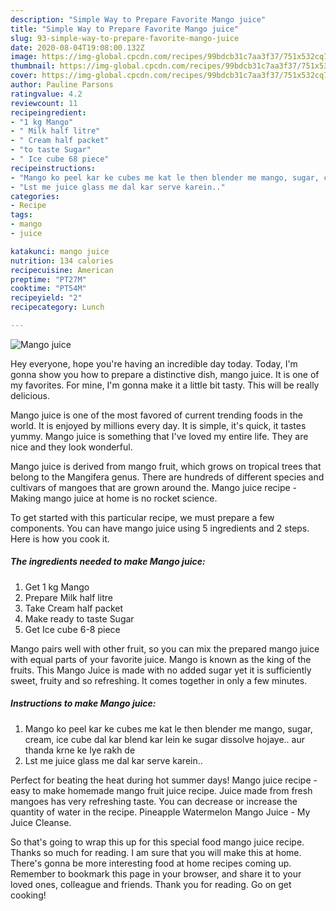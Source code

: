 ```yaml
---
description: "Simple Way to Prepare Favorite Mango juice"
title: "Simple Way to Prepare Favorite Mango juice"
slug: 93-simple-way-to-prepare-favorite-mango-juice
date: 2020-08-04T19:08:00.132Z
image: https://img-global.cpcdn.com/recipes/99bdcb31c7aa3f37/751x532cq70/mango-juice-recipe-main-photo.jpg
thumbnail: https://img-global.cpcdn.com/recipes/99bdcb31c7aa3f37/751x532cq70/mango-juice-recipe-main-photo.jpg
cover: https://img-global.cpcdn.com/recipes/99bdcb31c7aa3f37/751x532cq70/mango-juice-recipe-main-photo.jpg
author: Pauline Parsons
ratingvalue: 4.2
reviewcount: 11
recipeingredient:
- "1 kg Mango"
- " Milk half litre"
- " Cream half packet"
- "to taste Sugar"
- " Ice cube 68 piece"
recipeinstructions:
- "Mango ko peel kar ke cubes me kat le then blender me mango, sugar, cream, ice cube dal kar blend kar lein ke sugar dissolve hojaye.. aur thanda krne ke lye rakh de"
- "Lst me juice glass me dal kar serve karein.."
categories:
- Recipe
tags:
- mango
- juice

katakunci: mango juice 
nutrition: 134 calories
recipecuisine: American
preptime: "PT27M"
cooktime: "PT54M"
recipeyield: "2"
recipecategory: Lunch

---
```



![Mango juice](https://img-global.cpcdn.com/recipes/99bdcb31c7aa3f37/751x532cq70/mango-juice-recipe-main-photo.jpg)

Hey everyone, hope you're having an incredible day today. Today, I'm gonna show you how to prepare a distinctive dish, mango juice. It is one of my favorites. For mine, I'm gonna make it a little bit tasty. This will be really delicious.

Mango juice is one of the most favored of current trending foods in the world. It is enjoyed by millions every day. It is simple, it's quick, it tastes yummy. Mango juice is something that I've loved my entire life. They are nice and they look wonderful.

Mango juice is derived from mango fruit, which grows on tropical trees that belong to the Mangifera genus. There are hundreds of different species and cultivars of mangoes that are grown around the. Mango juice recipe - Making mango juice at home is no rocket science.


To get started with this particular recipe, we must prepare a few components. You can have mango juice using 5 ingredients and 2 steps. Here is how you cook it.

<!--inarticleads1-->

##### The ingredients needed to make Mango juice:

1. Get 1 kg Mango
1. Prepare  Milk half litre
1. Take  Cream half packet
1. Make ready to taste Sugar
1. Get  Ice cube 6-8 piece


Mango pairs well with other fruit, so you can mix the prepared mango juice with equal parts of your favorite juice. Mango is known as the king of the fruits. This Mango Juice is made with no added sugar yet it is sufficiently sweet, fruity and so refreshing. It comes together in only a few minutes. 

<!--inarticleads2-->

##### Instructions to make Mango juice:

1. Mango ko peel kar ke cubes me kat le then blender me mango, sugar, cream, ice cube dal kar blend kar lein ke sugar dissolve hojaye.. aur thanda krne ke lye rakh de
1. Lst me juice glass me dal kar serve karein..


Perfect for beating the heat during hot summer days! Mango juice recipe - easy to make homemade mango fruit juice recipe. Juice made from fresh mangoes has very refreshing taste. You can decrease or increase the quantity of water in the recipe. Pineapple Watermelon Mango Juice - My Juice Cleanse. 

So that's going to wrap this up for this special food mango juice recipe. Thanks so much for reading. I am sure that you will make this at home. There's gonna be more interesting food at home recipes coming up. Remember to bookmark this page in your browser, and share it to your loved ones, colleague and friends. Thank you for reading. Go on get cooking!

